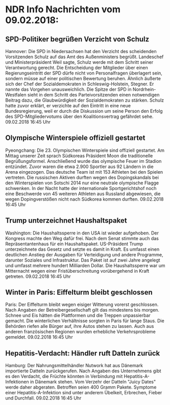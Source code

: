 # NDR Info Nachrichten vom 09.02.2018:


## SPD-Politiker begrüßen Verzicht von Schulz
Hannover: Die SPD in Niedersachsen hat den Verzicht des scheidenden Vorsitzenden Schulz auf das Amt des Außenministers begrüßt. Landeschef und Ministerpräsident Weil sagte, Schulz werde mit dem Schritt seiner Verantwortung gerecht. Die Entscheidung der Mitglieder über einen Regierungseintritt der SPD dürfe nicht von Personalfragen überlagert sein, sondern müsse auf einer politischen Bewertung beruhen. Ähnlich äußerte sich der Chef der Sozialdemokraten in Schleswig-Holstein, Stegner. Er nannte das Vorgehen unausweichlich. Die Spitze der SPD in Nordrhein-Westfalen sieht in dem Schritt des Parteivorsitzenden einen notwendigen Beitrag dazu, die Glaubwürdigkeit der Sozialdemokraten zu stärken. Schulz hatte zuvor erklärt, er verzichte auf den Eintritt in eine neue Bundesregierung, weil er durch die Diskussion um seine Person den Erfolg des SPD-Mitgliedervotums über den Koalitionsvertrag gefährdet sehe. 09.02.2018 16:45 Uhr 

## Olympische Winterspiele offiziell gestartet
Pyeongchang:		Die 23. Olympischen Winterspiele sind offiziell gestartet. Am Mittag unserer Zeit sprach Südkoreas Präsident Moon die traditionelle Begrüßungsformel. Anschließend wurde das olympische Feuer im Stadion entzündet. Zuvor waren die etwa 2.900 Sportler aus 92 Ländern in die Arena eingezogen. Das deutsche Team ist mit 153 Athleten bei den Spielen vertreten. Die russischen Aktiven durften wegen des Dopingskandals bei den Winterspielen von Sotschi 2014 nur eine neutrale olympische Flagge schwenken. In der Nacht hatte der internationale Sportgerichtshof noch eine Beschwerde von 45 weiteren Athleten aus Russland abgewiesen, die wegen Dopingverstößen nicht nach Südkorea kommen durften. 09.02.2018 16:45 Uhr 

## Trump unterzeichnet Haushaltspaket
Washington: 	Die Haushaltssperre in den USA ist wieder aufgehoben. Der Kongress machte den Weg dafür frei. Nach dem Senat stimmte auch das Repräsentantenhaus für ein Haushaltspaket. US-Präsident Trump unterzeichnete das Gesetz und setzte es damit in Kraft. Es umfasst einen deutlichen Anstieg der Ausgaben für Verteidigung und andere Programme, darunter Soziales und Infrastruktur. Das Paket ist auf zwei Jahre angelegt und umfasst mehrere hundert Milliarden Dollar. Die Haushaltssperre war um Mitternacht wegen einer Fristüberschreitung vorübergehend in Kraft getreten. 09.02.2018 16:45 Uhr 

## Winter in Paris: Eiffelturm bleibt geschlossen
Paris:   Der Eiffelturm bleibt wegen eisiger Witterung vorerst geschlossen. Nach Angaben der Betreibergesellschaft gilt das mindestens bis morgen. Schnee und Eis hätten die Plattformen und die Treppen unpassierbar gemacht. Die winterlichen Verhältnisse sorgten in Paris für lange Staus. Die Behörden riefen alle Bürger auf, ihre Autos stehen zu lassen. Auch aus anderen französischen Regionen wurden erhebliche Verkehrsprobleme gemeldet. 09.02.2018 16:45 Uhr 

## Hepatitis-Verdacht: Händler ruft Datteln zurück
Hamburg: Der Nahrungsmittelhändler Nutwork hat aus Dänemark importierte Datteln zurückgerufen. Nach Angaben des Unternehmens gibt es den Verdacht, die Früchte könnten in Verbindung mit Hepatitis-A-Infektionen in Dänemark stehen. Vom Verzehr der Datteln "Juicy Dates" werde daher abgeraten. Betroffen seien 400 Gramm Pakete. Symptome einer Hepatitis-A-Infektion sind unter anderem Übelkeit, Erbrechen, Fieber und Durchfall. 09.02.2018 16:45 Uhr 
